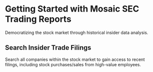 # Getting Started with Mosaic SEC Trading Reports
Democratizing the stock market through historical insider data analysis.

## Search Insider Trade Filings

Search all companies within the stock market to gain access to recent filings, including stock purchases/sales from high-value employees.